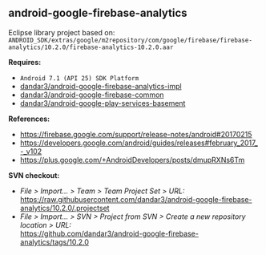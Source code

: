 ## android-google-firebase-analytics

Eclipse library project based on:<br/>
`ANDROID_SDK/extras/google/m2repository/com/google/firebase/firebase-analytics/10.2.0/firebase-analytics-10.2.0.aar`

**Requires:**
- `Android 7.1 (API 25) SDK Platform`
- [dandar3/android-google-firebase-analytics-impl](https://github.com/dandar3/android-google-firebase-analytics-impl/tree/10.2.0)
- [dandar3/android-google-firebase-common](https://github.com/dandar3/android-google-firebase-common/tree/10.2.0)
- [dandar3/android-google-play-services-basement](https://github.com/dandar3/android-google-play-services-basement/tree/10.2.0)

**References:**
- https://firebase.google.com/support/release-notes/android#20170215
- https://developers.google.com/android/guides/releases#february_2017_-_v102
- https://plus.google.com/+AndroidDevelopers/posts/dmupRXNs6Tm

**SVN checkout:**
- _File > Import... > Team > Team Project Set > URL:_<br/>
  https://raw.githubusercontent.com/dandar3/android-google-firebase-analytics/10.2.0/.projectset
- _File > Import... > SVN > Project from SVN > Create a new repository location > URL:_<br/> 
  https://github.com/dandar3/android-google-firebase-analytics/tags/10.2.0